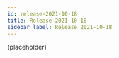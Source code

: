 ```yaml
---
id: release-2021-10-18
title: Release 2021-10-18
sidebar_label: Release 2021-10-18
---
```


(placeholder)